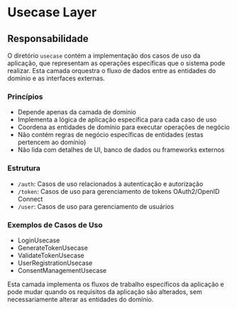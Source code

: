 # Usecase Layer

## Responsabilidade

O diretório `usecase` contém a implementação dos casos de uso da aplicação, que representam as operações específicas que o sistema pode realizar. Esta camada orquestra o fluxo de dados entre as entidades do domínio e as interfaces externas.

### Princípios

- Depende apenas da camada de domínio
- Implementa a lógica de aplicação específica para cada caso de uso
- Coordena as entidades de domínio para executar operações de negócio
- Não contém regras de negócio específicas de entidades (estas pertencem ao domínio)
- Não lida com detalhes de UI, banco de dados ou frameworks externos

### Estrutura

- `/auth`: Casos de uso relacionados à autenticação e autorização
- `/token`: Casos de uso para gerenciamento de tokens OAuth2/OpenID Connect
- `/user`: Casos de uso para gerenciamento de usuários

### Exemplos de Casos de Uso

- LoginUsecase
- GenerateTokenUsecase
- ValidateTokenUsecase
- UserRegistrationUsecase
- ConsentManagementUsecase

Esta camada implementa os fluxos de trabalho específicos da aplicação e pode mudar quando os requisitos da aplicação são alterados, sem necessariamente alterar as entidades do domínio.